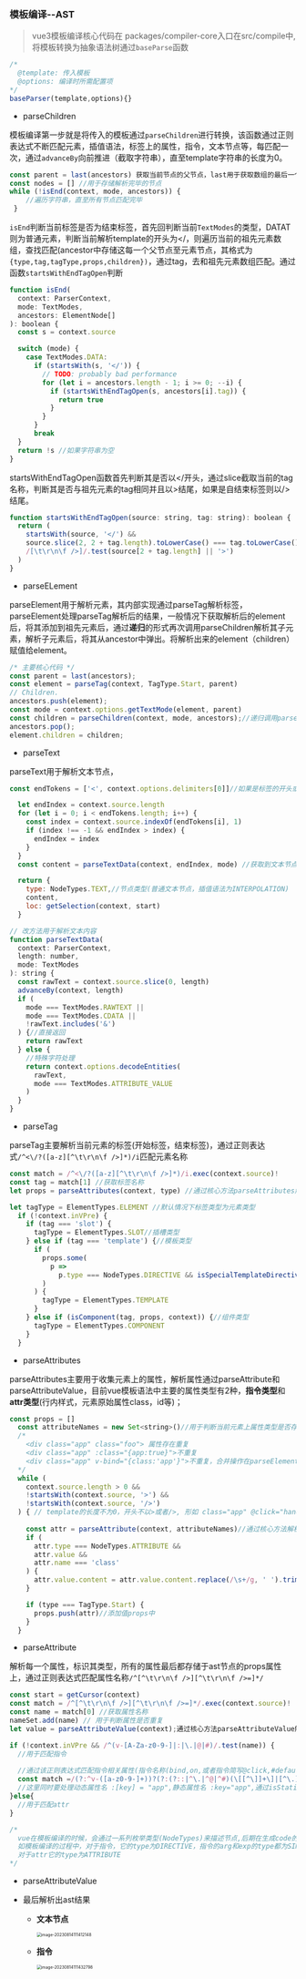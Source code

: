 ### 模板编译--AST

> vue3模板编译核心代码在 packages/compiler-core入口在src/compile中,将模板转换为抽象语法树通过`baseParse`函数

```javascript
/*
  @template: 传入模板
  @options: 编译时所需配置项
*/
baseParser(template,options){}
```

- parseChildren

模板编译第一步就是将传入的模板通过```parseChildren```进行转换，该函数通过正则表达式不断匹配元素，插值语法，标签上的属性，指令，文本节点等，每匹配一次，通过```advanceBy```向前推进（截取字符串），直至template字符串的长度为0。

```javascript
const parent = last(ancestors) 获取当前节点的父节点，last用于获取数组的最后一个元素。
const nodes = [] //用于存储解析完毕的节点
while (!isEnd(context, mode, ancestors)) {
    //遍历字符串，直至所有节点匹配完毕
 }
```

```isEnd```判断当前标签是否为结束标签，首先回判断当前```TextModes```的类型，DATAT则为普通元素，判断当前解析template的开头为</，则遍历当前的祖先元素数组，查找匹配(ancestor中存储这每一个父节点至元素节点，其格式为```{type,tag,tagType,props,children})```，通过tag，去和祖先元素数组匹配。通过函数```startsWithEndTagOpen```判断

```javascript
function isEnd(
  context: ParserContext,
  mode: TextModes,
  ancestors: ElementNode[]
): boolean {
  const s = context.source

  switch (mode) {
    case TextModes.DATA:
      if (startsWith(s, '</')) {
        // TODO: probably bad performance
        for (let i = ancestors.length - 1; i >= 0; --i) {
          if (startsWithEndTagOpen(s, ancestors[i].tag)) {
            return true
          }
        }
      }
      break
  }
  return !s //如果字符串为空
}

```

startsWithEndTagOpen函数首先判断其是否以</开头，通过slice截取当前的tag名称，判断其是否与祖先元素的tag相同并且以>结尾，如果是自结束标签则以/>结尾。

```javascript
function startsWithEndTagOpen(source: string, tag: string): boolean {
  return (
    startsWith(source, '</') &&
    source.slice(2, 2 + tag.length).toLowerCase() === tag.toLowerCase() &&
    /[\t\r\n\f />]/.test(source[2 + tag.length] || '>')
  )
}
```



- parseELement

parseElement用于解析元素，其内部实现通过parseTag解析标签，parseElement处理parseTag解析后的结果，一般情况下获取解析后的element后，将其添加到祖先元素后，通过**递归**的形式再次调用parseChildren解析其子元素，解析子元素后，将其从ancestor中弹出。将解析出来的element（children）赋值给element。

```javascript
/* 主要核心代码 */
const parent = last(ancestors);
const element = parseTag(context, TagType.Start, parent)
// Children.
ancestors.push(element);
const mode = context.options.getTextMode(element, parent)
const children = parseChildren(context, mode, ancestors);//递归调用parseChildren
ancestors.pop();
element.children = children;
```

- parseText

parseText用于解析文本节点，

```javascript
const endTokens = ['<', context.options.delimiters[0]]//如果是标签的开头或者插值语法的开头

  let endIndex = context.source.length
  for (let i = 0; i < endTokens.length; i++) {
    const index = context.source.indexOf(endTokens[i], 1)
    if (index !== -1 && endIndex > index) {
      endIndex = index
    }
  }
  const content = parseTextData(context, endIndex, mode) //获取到文本节点的内容

  return {
    type: NodeTypes.TEXT,//节点类型(普通文本节点，插值语法为INTERPOLATION)
    content,
    loc: getSelection(context, start)
  }

// 改方法用于解析文本内容
function parseTextData(
  context: ParserContext,
  length: number,
  mode: TextModes
): string {
  const rawText = context.source.slice(0, length)
  advanceBy(context, length)
  if (
    mode === TextModes.RAWTEXT ||
    mode === TextModes.CDATA ||
    !rawText.includes('&')
  ) {//直接返回
    return rawText
  } else {
    //特殊字符处理
    return context.options.decodeEntities(
      rawText,
      mode === TextModes.ATTRIBUTE_VALUE
    )
  }
}
```

- parseTag

parseTag主要解析当前元素的标签(开始标签，结束标签)，通过正则表达式```/^<\/?([a-z][^\t\r\n\f />]*)/i```匹配元素名称

```javascript
const match = /^<\/?([a-z][^\t\r\n\f />]*)/i.exec(context.source)!
const tag = match[1] //获取标签名称
let props = parseAttributes(context, type) //通过核心方法parseAttributes解析当前元素上的属性(attribute,指令等)

let tagType = ElementTypes.ELEMENT //默认情况下标签类型为元素类型
  if (!context.inVPre) {
    if (tag === 'slot') {
      tagType = ElementTypes.SLOT//插槽类型
    } else if (tag === 'template') {//模板类型
      if (
        props.some(
          p =>
            p.type === NodeTypes.DIRECTIVE && isSpecialTemplateDirective(p.name)
        )
      ) {
        tagType = ElementTypes.TEMPLATE
      }
    } else if (isComponent(tag, props, context)) {//组件类型
      tagType = ElementTypes.COMPONENT
    }
  }
```

- parseAttributes

parseAttributes主要用于收集元素上的属性，解析属性通过parseAttribute和parseAttributeValue，目前vue模板语法中主要的属性类型有2种，**指令类型**和**attr类型**(行内样式，元素原始属性class，id等)；

```javascript
const props = []
  const attributeNames = new Set<string>()//用于判断当前元素上属性类型是否存在重复
  /*
    <div class="app" class="foo"> 属性存在重复
    <div class="app" :class="{app:true}">不重复
    <div class="app" v-bind="{class:'app'}">不重复，合并操作在parseElement解析后通过相关方法合并
  */
  while (
    context.source.length > 0 &&
    !startsWith(context.source, '>') &&
    !startsWith(context.source, '/>')
  ) { // template的长度不为0，开头不以>或者/>, 形如 class="app" @click="handler">点击</div>
    
    const attr = parseAttribute(context, attributeNames)//通过核心方法解析每一个属性
    if (
      attr.type === NodeTypes.ATTRIBUTE &&
      attr.value &&
      attr.name === 'class'
    ) {
      attr.value.content = attr.value.content.replace(/\s+/g, ' ').trim() //所有class的值对其的多个空格做替换
    }

    if (type === TagType.Start) {
      props.push(attr)//添加值props中
    }	
  }
```

- parseAttribute

解析每一个属性，标识其类型，所有的属性最后都存储于ast节点的props属性上，通过正则表达式匹配属性名称```/^[^\t\r\n\f />][^\t\r\n\f />=]*/``` 

```javascript
const start = getCursor(context)
const match = /^[^\t\r\n\f />][^\t\r\n\f />=]*/.exec(context.source)!
const name = match[0] //获取属性名称
nameSet.add(name) // 用于判断属性是否重复
let value = parseAttributeValue(context);通过核心方法parseAttributeValue解析属性值

if (!context.inVPre && /^(v-[A-Za-z0-9-]|:|\.|@|#)/.test(name)) {
  //用于匹配指令
  
  //通过该正则表达式匹配指令相关属性(指令名称(bind,on,或者指令简写@click,#default),指令修饰符等)
  const match =/(?:^v-([a-z0-9-]+))?(?:(?::|^\.|^@|^#)(\[[^\]]+\]|[^\.]+))?(.+)?$/i.exec(name)
  //这里同时要处理动态属性名 :[key] = "app",静态属性名 :key="app",通过isStatic标识;
}else{
  //用于匹配attr
}

/*
  vue在模板编译的时候，会通过一系列枚举类型(NodeTypes)来描述节点,后期在生成code的时候，会依赖于NodeTypes
  如模板编译的过程中，对于指令，它的type为DIRECTIVE，指令的arg和exp的type都为SIMPLE_EXPRESSION,
  对于attr它的type为ATTRIBUTE
*/
```

- parseAttributeValue

- 最后解析出ast结果

  - **文本节点**

    <img src="/Users/guobin/Library/Application Support/typora-user-images/image-20230814111412148.png" alt="image-20230814111412148" style="zoom:50%;" />

  - **指令**

    <img src="/Users/guobin/Library/Application Support/typora-user-images/image-20230814111432798.png" alt="image-20230814111432798" style="zoom:50%;" />

  